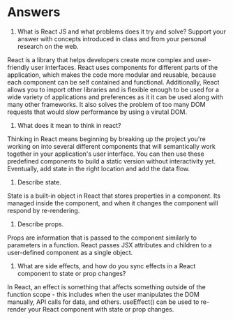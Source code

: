 # Answers

1. What is React JS and what problems does it try and solve? Support your answer with concepts introduced in class and from your personal research on the web.

React is a library that helps developers create more complex and user-friendly user interfaces. React uses components for different parts of the application, which makes the code more modular and reusable, because each component can be self contained and functional. Additionally, React allows you to import other libraries and is flexible enough to be used for a wide variety of applications and preferences as it it can be used along with many other frameworks. It also solves the problem of too many DOM requests that would slow performance by using a virutal DOM.

1. What does it mean to think in react?

Thinking in React means beginning by breaking up the project you're working on into several different components that will semantically work together in your application's user interface. You can then use these predefined components to build a static version without interactivity yet. Eventually, add state in the right location and add the data flow.


1. Describe state.

State is a built-in object in React that stores properties in a component. Its managed inside the component, and when it changes the component will respond by re-rendering.

1. Describe props.

Props are information that is passed to the component similarly to parameters in a function. React passes JSX attributes and children to a user-defined component as a single object.

1. What are side effects, and how do you sync effects in a React component to state or prop changes?

In React, an effect is something that affects something outside of the function scope - this includes when the user manipulates the DOM manually, API calls for data, and others. useEffect() can be used to re-render your React component with state or prop changes.

